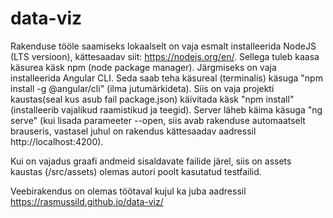 # data-viz

Rakenduse tööle saamiseks lokaalselt on vaja esmalt installeerida NodeJS (LTS versioon), kättesaadav siit: https://nodejs.org/en/. Sellega tuleb kaasa käsurea käsk npm (node package manager). 
Järgmiseks on vaja installeerida Angular CLI. Seda saab teha käsureal (terminalis) käsuga "npm install -g @angular/cli" (ilma jutumärkideta).
Siis on vaja projekti kaustas(seal kus asub fail package.json) käivitada käsk "npm install" (installeerib vajalikud raamistikud ja teegid).
Server läheb käima käsuga "ng serve" (kui lisada parameeter --open, siis avab rakenduse automaatselt brauseris, vastasel juhul on rakendus kättesaadav aadressil http://localhost:4200).

Kui on vajadus graafi andmeid sisaldavate failide järel, siis on assets kaustas (/src/assets) olemas autori poolt kasutatud testfailid.

Veebirakendus on olemas töötaval kujul ka juba aadressil https://rasmussild.github.io/data-viz/
